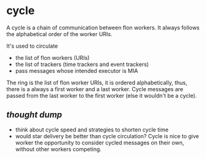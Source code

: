 
# cycle

A cycle is a chain of communication between flon workers. It always follows the alphabetical order of the worker URIs.

It's used to circulate

- the list of flon workers (URIs)
- the list of trackers (time trackers and event trackers)
- pass messages whose intended executor is MIA

The ring is the list of flon worker URIs, it is ordered alphabetically, thus, there is a always a first worker and a last worker. Cycle messages are passed from the last worker to the first worker (else it wouldn't be a cycle).

## _thought dump_

* think about cycle speed and strategies to shorten cycle time
* would star delivery be better than cycle circulation? Cycle is nice to give worker the opportunity to consider cycled messages on their own, without other workers competing.

